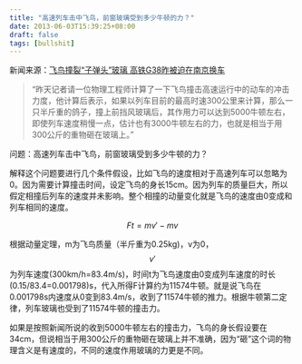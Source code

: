 ```yaml
---
title: "高速列车击中飞鸟，前窗玻璃受到多少牛顿的力？"
date: 2013-06-03T15:39:25+08:00
draft: false
tags: [bullshit]
---
```

新闻来源：[飞鸟撞裂“子弹头”玻璃 高铁G38昨被迫在南京换车][news_url]

> “昨天记者请一位物理工程师计算了一下飞鸟撞击高速运行中的动车的冲击力度，他计算后表示，如果以列车目前的最高时速300公里来计算，那么一只半斤重的鸽子，撞上前挡风玻璃后，其作用力可以达到5000牛顿左右，即使列车速度稍慢一点，估计也有3000牛顿左右的力，也就是相当于用300公斤的重物砸在玻璃上。”

问题：高速列车击中飞鸟，前窗玻璃受到多少牛顿的力？

解释这个问题要进行几个条件假设，比如飞鸟的速度相对于高速列车可以忽略为0。因为需要计算撞击时间，设定飞鸟的身长15cm。因为列车的质量巨大，所以假定相撞后列车的速度并未影响。整个相撞的动量变化就是飞鸟的速度由0变成和列车相同的速度。

<!--more-->

$$ Ft=mv'-mv $$

根据动量定理，m为飞鸟质量（半斤重为0.25kg)，v为0，$$ v' $$ 为列车速度(300km/h=83.4m/s)，时间t为飞鸟速度由0变成列车速度的时长(0.15/83.4=0.001798)s，代入所得F计算约为11574牛顿。就是说飞鸟在0.001798s内速度从0变到83.4m/s，收到了11574牛顿的推力。根据牛顿第二定律，列车玻璃也受到了11574牛顿的撞击力。

如果是按照新闻所说的收到5000牛顿左右的撞击力，飞鸟的身长假设要在34cm，但说相当于用300公斤的重物砸在玻璃上并不准确，因为“砸”这个词的物理含义是有速度的，不同的速度作用玻璃的力更是不同。

[news_url]:http://kb.dsqq.cn/html/2013-06/03/content_270372.htm